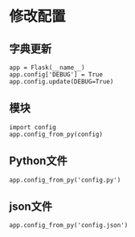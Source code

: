 # 修改配置

## 字典更新
```
app = Flask(__name__)
app.config['DEBUG'] = True
app.config.update(DEBUG=True)
```

## 模块
```
import config
app.config_from_py(config)
```

## Python文件
```
app.config_from_py('config.py')
```

## json文件
```
app.config_from_py('config.json')
```

